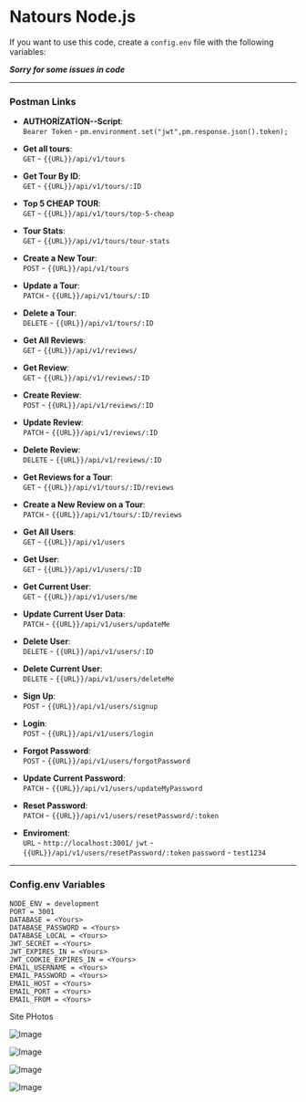 # Natours Node.js

If you want to use this code, create a `config.env` file with the following variables:

***Sorry for some issues in code***

---

### Postman Links
  - **AUTHORİZATİON--Script**:  
  `Bearer Token` - `pm.environment.set("jwt",pm.response.json().token);`

- **Get all tours**:  
  `GET` - `{{URL}}/api/v1/tours`

- **Get Tour By ID**:  
  `GET` - `{{URL}}/api/v1/tours/:ID`

- **Top 5 CHEAP TOUR**:  
  `GET` - `{{URL}}/api/v1/tours/top-5-cheap`

- **Tour Stats**:  
  `GET` - `{{URL}}/api/v1/tours/tour-stats`

- **Create a New Tour**:  
  `POST` - `{{URL}}/api/v1/tours`

- **Update a Tour**:  
  `PATCH` - `{{URL}}/api/v1/tours/:ID`

- **Delete a Tour**:  
  `DELETE` - `{{URL}}/api/v1/tours/:ID`

- **Get All Reviews**:  
  `GET` - `{{URL}}/api/v1/reviews/`

- **Get Review**:  
  `GET` - `{{URL}}/api/v1/reviews/:ID`

- **Create Review**:  
  `POST` - `{{URL}}/api/v1/reviews/:ID`

- **Update Review**:  
  `PATCH` - `{{URL}}/api/v1/reviews/:ID`

- **Delete Review**:  
  `DELETE` - `{{URL}}/api/v1/reviews/:ID`

- **Get Reviews for a Tour**:  
  `GET` - `{{URL}}/api/v1/tours/:ID/reviews`

- **Create a New Review on a Tour**:  
  `PATCH` - `{{URL}}/api/v1/tours/:ID/reviews`

- **Get All Users**:  
  `GET` - `{{URL}}/api/v1/users`

- **Get User**:  
  `GET` - `{{URL}}/api/v1/users/:ID`

- **Get Current User**:  
  `GET` - `{{URL}}/api/v1/users/me`

- **Update Current User Data**:  
  `PATCH` - `{{URL}}/api/v1/users/updateMe`

- **Delete User**:  
  `DELETE` - `{{URL}}/api/v1/users/:ID`

- **Delete Current User**:  
  `DELETE` - `{{URL}}/api/v1/users/deleteMe`

- **Sign Up**:  
  `POST` - `{{URL}}/api/v1/users/signup`

- **Login**:  
  `POST` - `{{URL}}/api/v1/users/login`

- **Forgot Password**:  
  `POST` - `{{URL}}/api/v1/users/forgotPassword`

- **Update Current Password**:  
  `PATCH` - `{{URL}}/api/v1/users/updateMyPassword`

- **Reset Password**:  
  `PATCH` - `{{URL}}/api/v1/users/resetPassword/:token`
  
- **Enviroment**:  
  `URL` - `http://localhost:3001/`
  `jwt` - `{{URL}}/api/v1/users/resetPassword/:token`
  `password` - `test1234`

---

### Config.env Variables
```plaintext
NODE_ENV = development
PORT = 3001
DATABASE = <Yours>
DATABASE_PASSWORD = <Yours>
DATABASE_LOCAL = <Yours>
JWT_SECRET = <Yours>
JWT_EXPIRES_IN = <Yours>
JWT_COOKIE_EXPIRES_IN = <Yours>
EMAIL_USERNAME = <Yours>
EMAIL_PASSWORD = <Yours>
EMAIL_HOST = <Yours>
EMAIL_PORT = <Yours>
EMAIL_FROM = <Yours>
```
Site PHotos 

![Image](https://github.com/user-attachments/assets/4637b2d0-1abb-4a45-962d-34fa35d8c875)

![Image](https://github.com/user-attachments/assets/98c6bdd5-78c3-472e-8823-072d3eea7db4)

![Image](https://github.com/user-attachments/assets/049298ea-575e-4bce-b785-7b6f6a33fa62)

![Image](https://github.com/user-attachments/assets/56a0de77-c65f-42de-93f5-57fa0d038b66)

